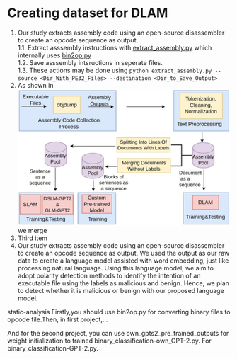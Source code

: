 # Creating dataset for DLAM
1. Our study extracts assembly code using an open-source disassembler to create an opcode sequence as output.  
  1.1.  Extract asssembly instructions with [extract_assembly.py](https://github.com/MetuMalwareGroup/static-analysis/blob/main/extract_assembly.py) which internally uses [bin2op.py](https://github.com/MetuMalwareGroup/static-analysis/blob/main/bin2op.py)  
  1.2.  Save asssembly intsructions in seperate files.  
  1.3.  These actions may be done using `python extract_assembly.py --source <Dir_With_PE32_Files> --destination <Dir_to_Save_Output>`  
2. As shown in ![figure](https://github.com/MetuMalwareGroup/static-analysis/blob/main/pipeline.jpeg) we merge 
4. Third item
5. Our study extracts assembly code using an open-source disassembler to create an opcode sequence as output. We used the output as our raw data to create a language model assisted with word embedding, just like processing natural language. Using this language model, we aim to adopt polarity detection methods to identify the intention of an executable file using the labels as malicious and benign. Hence, we plan to detect whether it is malicious or benign with our proposed language model.

static-analysis
Firstly,you should use bin2op.py for converting binary files to opcode file.Then, in first project,...


And for the second project, you can use own_gpts2_pre_trained_outputs for weight initialization to trained binary_classification-own_GPT-2.py.
For  binary_classification-GPT-2.py.
